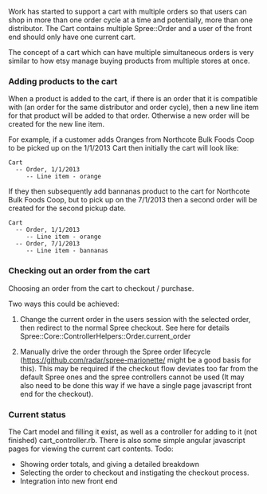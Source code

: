Work has started to support a cart with multiple orders so that users can shop in more than one order cycle at a time and potentially, more than one distributor. The Cart contains multiple Spree::Order and a user of the front end should only have one current cart.

The concept of a cart which can have multiple simultaneous orders is very similar to how etsy manage buying products from multiple stores at once.

### Adding products to the cart
When a product is added to the cart, if there is an order that it is compatible with (an order for the same distributor and order cycle), then a new line item for that product will be added to that order. Otherwise a new order will be created for the new line item.

For example, if a customer adds Oranges from Northcote Bulk Foods Coop to be picked up on the 1/1/2013 
Cart then initially the cart will look like:

    Cart
      -- Order, 1/1/2013
         -- Line item - orange

If they then subsequently add bannanas product to the cart for Northcote Bulk Foods Coop, but to pick up on the 7/1/2013 then a second order will be created for the second pickup date.

    Cart
      -- Order, 1/1/2013
         -- Line item - orange
      -- Order, 7/1/2013
         -- Line item - bannanas

### Checking out an order from the cart
Choosing an order from the cart to checkout / purchase.

Two ways this could be achieved:
1. Change the current order in the users session with the selected order, then redirect to the normal Spree checkout. See here for details Spree::Core::ControllerHelpers::Order.current_order

2. Manually drive the order through the Spree order lifecycle (https://github.com/radar/spree-marionette/ might be a good basis for this). This may be required if the checkout flow deviates too far from the default Spree ones and the spree controllers cannot be used (It may also need to be done this way if we have a single page javascript front end for the checkout).

### Current status
The Cart model and filling it exist, as well as a controller for adding to it (not finished) cart_controller.rb. There is also some simple angular javascript pages for viewing the current cart contents.
Todo:
- Showing order totals, and giving a detailed breakdown
- Selecting the order to checkout and instigating the checkout process.
- Integration into new front end